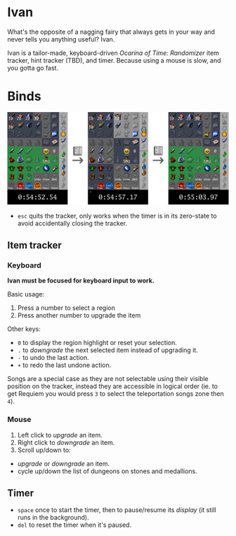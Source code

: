 # Ivan
What's the opposite of a nagging fairy that always gets in your way and never
tells you anything useful? Ivan.

Ivan is a tailor-made, keyboard-driven _Ocarina of Time: Randomizer_ item
tracker, hint tracker (TBD), and timer. Because using a mouse is slow, and you
gotta go fast.

# Binds
[![screenshot of ivan](./assets/home-screenshot.png)](./assets/home-screenshot.png)

- `esc` quits the tracker, only works when the timer is in its zero-state to avoid
  accidentally closing the tracker.

## Item tracker
### Keyboard
**Ivan must be focused for keyboard input to work.**

Basic usage:
1. Press a number to select a region
2. Press another number to upgrade the item

Other keys:
- `0` to display the region highlight or reset your selection.
- `.` to _downgrade_ the next selected item instead of upgrading it.
- `-` to undo the last action.
- `+` to redo the last undone action.

Songs are a special case as they are not selectable using their visible
position on the tracker, instead they are accessible in logical order (ie. to
get Requiem you would press `3` to select the teleportation songs zone then
`4`).

### Mouse
1. Left click to _upgrade_ an item.
2. Right click to _downgrade_ an item.
3. Scroll up/down to:
  - _upgrade_ or _downgrade_ an item.
  - cycle up/down the list of dungeons on stones and medallions.

## Timer
- `space` once to start the timer, then to pause/resume its _display_ (it still
  runs in the background).
- `del` to reset the timer when it's paused.
